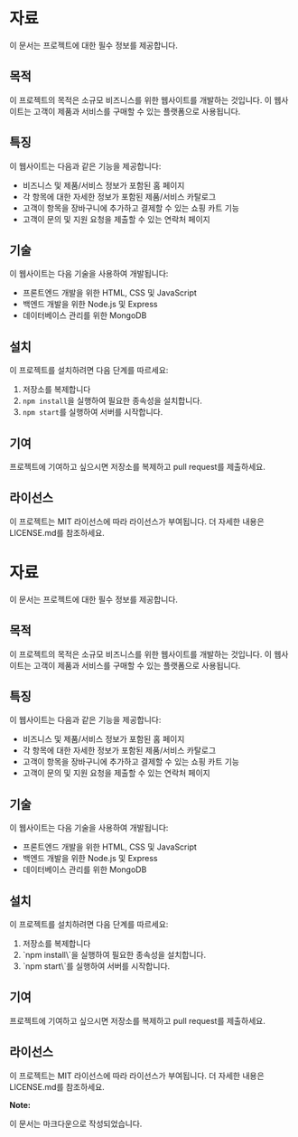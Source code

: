 # 자료

이 문서는 프로젝트에 대한 필수 정보를 제공합니다.

## 목적

이 프로젝트의 목적은 소규모 비즈니스를 위한 웹사이트를 개발하는 것입니다. 이 웹사이트는 고객이 제품과 서비스를 구매할 수 있는 플랫폼으로 사용됩니다.

## 특징

이 웹사이트는 다음과 같은 기능을 제공합니다:

- 비즈니스 및 제품/서비스 정보가 포함된 홈 페이지
- 각 항목에 대한 자세한 정보가 포함된 제품/서비스 카탈로그
- 고객이 항목을 장바구니에 추가하고 결제할 수 있는 쇼핑 카트 기능
- 고객이 문의 및 지원 요청을 제출할 수 있는 연락처 페이지

## 기술

이 웹사이트는 다음 기술을 사용하여 개발됩니다:

- 프론트엔드 개발을 위한 HTML, CSS 및 JavaScript
- 백엔드 개발을 위한 Node.js 및 Express
- 데이터베이스 관리를 위한 MongoDB

## 설치

이 프로젝트를 설치하려면 다음 단계를 따르세요:

1. 저장소를 복제합니다
2. `npm install`을 실행하여 필요한 종속성을 설치합니다.
3. `npm start`를 실행하여 서버를 시작합니다.

## 기여

프로젝트에 기여하고 싶으시면 저장소를 복제하고 pull request를 제출하세요.

## 라이선스

이 프로젝트는 MIT 라이선스에 따라 라이선스가 부여됩니다. 더 자세한 내용은 LICENSE.md를 참조하세요.

# 자료

이 문서는 프로젝트에 대한 필수 정보를 제공합니다.

## 목적

이 프로젝트의 목적은 소규모 비즈니스를 위한 웹사이트를 개발하는 것입니다. 이 웹사이트는 고객이 제품과 서비스를 구매할 수 있는 플랫폼으로 사용됩니다.

## 특징

이 웹사이트는 다음과 같은 기능을 제공합니다:

- 비즈니스 및 제품/서비스 정보가 포함된 홈 페이지
- 각 항목에 대한 자세한 정보가 포함된 제품/서비스 카탈로그
- 고객이 항목을 장바구니에 추가하고 결제할 수 있는 쇼핑 카트 기능
- 고객이 문의 및 지원 요청을 제출할 수 있는 연락처 페이지

## 기술

이 웹사이트는 다음 기술을 사용하여 개발됩니다:

- 프론트엔드 개발을 위한 HTML, CSS 및 JavaScript
- 백엔드 개발을 위한 Node.js 및 Express
- 데이터베이스 관리를 위한 MongoDB

## 설치

이 프로젝트를 설치하려면 다음 단계를 따르세요:

1. 저장소를 복제합니다
2. \`npm install\\`을 실행하여 필요한 종속성을 설치합니다.
3. \`npm start\\`를 실행하여 서버를 시작합니다.

## 기여

프로젝트에 기여하고 싶으시면 저장소를 복제하고 pull request를 제출하세요.

## 라이선스

이 프로젝트는 MIT 라이선스에 따라 라이선스가 부여됩니다. 더 자세한 내용은 LICENSE.md를 참조하세요.

<aside>

**Note:**

이 문서는 마크다운으로 작성되었습니다.

</aside>
